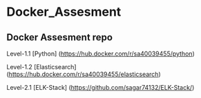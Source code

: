 # Docker_Assesment
## Docker Assesment repo

Level-1.1 [Python] (https://hub.docker.com/r/sa40039455/python)

Level-1.2 [Elasticsearch] (https://hub.docker.com/r/sa40039455/elasticsearch)

Level-2.1 [ELK-Stack] (https://github.com/sagar74132/ELK-Stack/)
